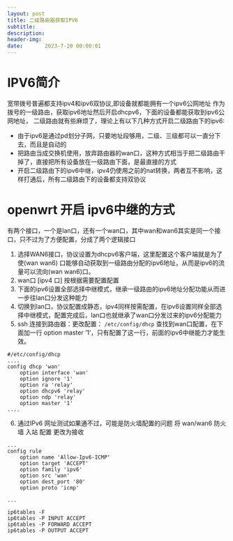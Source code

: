 ```yaml
---
layout: post
title: 二级路由器获取IPV6
subtitle: 
description: 
header-img: 
date:       2023-7-20 00:00:01
---
```


# IPV6简介
宽带拨号普遍都支持ipv4和ipv6双协议,即设备就都能拥有一个ipv6公网地址
作为拨号的一级路由，获取ipv6地址然后开启dhcpv6，下面的设备都能获取到ipv6公网地址，
二级路由就有些麻烦了，理论上有以下几种方式开启二级路由下的ipv6:
- 由于ipv6是通过pd划分子网，只要地址段够用，二级、三级都可以一直分下去，而且是自动的
- 把路由当成交换机使用，放弃路由器的wan口，这种方式相当于把二级路由干掉了，直接把所有设备放在一级路由下面，是最直接的方式
- 开启二级路由下的ipv6中继，ipv4仍使用之前的nat转换，两者互不影响，这样打通后，所有二级路由下的设备都支持双协议

# openwrt 开启 ipv6中继的方式
有两个接口，一个是lan口，还有一个wan口，其中wan和wan6其实是同一个接口，只不过为了方便配置，分成了两个逻辑接口

1. 选择WAN6接口，协议设置为dhcpv6客户端，这里配置这个客户端就是为了使(wan wan6) 口能够自动获取到一级路由分配的ipv6地址，从而是ipv6的流量可以流向(wan wan6)口。
2. wan口 [ipv4 口] 按根据需要配置配置
3. 下面的ipv6设置全部选择中继模式，继承一级路由的ipv6地址分配功能从而进一步往lan口分发这种能力
4. 切换到lan口，协议配置成静态，ipv4同样按需配置，在ipv6设置同样全部选择中继模式，配置完成后，lan口也就继承了wan口分发过来的ipv6分配能力 
5. ssh 连接到路由器：更改配置：
`/etc/config/dhcp` 查找到wan口配置，在下面加一行 option master ‘1’，只有配置了这一行，前面的ipv6中继能力才能生效。
```
#/etc/config/dhcp
....
config dhcp 'wan'
	option interface 'wan'
	option ignore '1'
	option ra 'relay'
	option dhcpv6 'relay'
	option ndp 'relay'
	option master '1'
....
```

6. 通过IPv6 网址测试如果通不过，可能是防火墙配置的问题
将 wan/wan6 防火墙 入站 配置 更改为接收
```
...
config rule
	option name 'Allow-Ipv6-ICMP'
	option target 'ACCEPT'
	option family 'ipv6'
	option src 'wan'
	option dest_port '80'
	option proto 'icmp'
	
...

ip6tables -F
ip6tables -P INPUT ACCEPT
ip6tables -P FORWARD ACCEPT
ip6tables -P OUTPUT ACCEPT


```